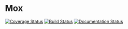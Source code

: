 # Mox
[![Coverage Status](https://coveralls.io/repos/github/JaronWhitty/Mox/badge.svg)](https://coveralls.io/github/JaronWhitty/Mox)
[![Build Status](https://travis-ci.org/JaronWhitty/Mox.svg?branch=master)](https://travis-ci.org/JaronWhitty/Mox)
[![Documentation Status](https://readthedocs.org/projects/find-mox-events/badge/?version=latest)](https://find-mox-events.readthedocs.io/en/latest/?badge=latest)
